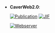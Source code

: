 



- **CaverWeb2.0**:   

    [![Publication](https://img.shields.io/badge/Publication-Citations:191-blue?style=for-the-badge&logo=bookstack)](https://doi.org/10.1093/nar/gkz378) 
    [![JIF](https://img.shields.io/badge/Impact_Factor-16.60-purple?style=for-the-badge&logo=academia)](https://doi.org/10.1093/nar/gkz378)

    [![Webserver](https://img.shields.io/badge/Webserver-online-brightgreen?style=for-the-badge&logo=cachet&logoColor=65FF8F)](https://loschmidt.chemi.muni.cz/caverweb/) 

